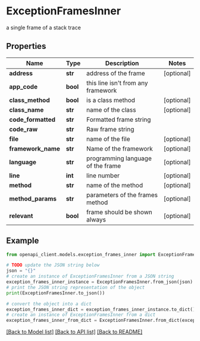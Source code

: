 # ExceptionFramesInner

a single frame of a stack trace

## Properties

Name | Type | Description | Notes
------------ | ------------- | ------------- | -------------
**address** | **str** | address of the frame | [optional] 
**app_code** | **bool** | this line isn&#39;t from any framework | 
**class_method** | **bool** | is a class method | [optional] 
**class_name** | **str** | name of the class | [optional] 
**code_formatted** | **str** | Formatted frame string | 
**code_raw** | **str** | Raw frame string | 
**file** | **str** | name of the file | [optional] 
**framework_name** | **str** | Name of the framework | [optional] 
**language** | **str** | programming language of the frame | [optional] 
**line** | **int** | line number | [optional] 
**method** | **str** | name of the method | [optional] 
**method_params** | **str** | parameters of the frames method | [optional] 
**relevant** | **bool** | frame should be shown always | [optional] 

## Example

```python
from openapi_client.models.exception_frames_inner import ExceptionFramesInner

# TODO update the JSON string below
json = "{}"
# create an instance of ExceptionFramesInner from a JSON string
exception_frames_inner_instance = ExceptionFramesInner.from_json(json)
# print the JSON string representation of the object
print(ExceptionFramesInner.to_json())

# convert the object into a dict
exception_frames_inner_dict = exception_frames_inner_instance.to_dict()
# create an instance of ExceptionFramesInner from a dict
exception_frames_inner_from_dict = ExceptionFramesInner.from_dict(exception_frames_inner_dict)
```
[[Back to Model list]](../README.md#documentation-for-models) [[Back to API list]](../README.md#documentation-for-api-endpoints) [[Back to README]](../README.md)


